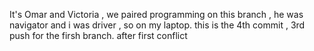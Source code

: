 




It's Omar and Victoria ,
we paired programming on this branch , he was navigator and i was driver , so on my laptop.
this is the 4th commit , 3rd push for the firsh branch. after first conflict
